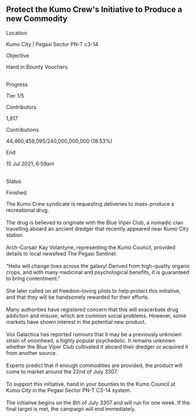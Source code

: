 ## Protect the Kumo Crew\'s Initiative to Produce a new Commodity

Location

Kumo City \| Pegasi Sector PN-T c3-14

Objective

Hand in Bounty Vouchers​

\
Progress

Tier 1/5

Contributors

1,817

Contributions

44,460,459,095/240,000,000,000 (18.53%)

End

15 Jul 2021, 6:59am

\
Status

Finished

The Kumo Crew syndicate is requesting deliveries to mass-produce a
recreational drug.\
\
The drug is believed to originate with the Blue Viper Club, a nomadic
clan travelling aboard an ancient dredger that recently appeared near
Kumo City station.\
\
Arch-Corsair Kay Volantyne, representing the Kumo Council, provided
details to local newsfeed The Pegasi Sentinel:\
\
\"Helix will change lives across the galaxy! Derived from high-quality
organic crops, and with many medicinal and psychological benefits, it is
guaranteed to bring contentment.\"\
\
She later called on all freedom-loving pilots to help protect this
initiative, and that they will be handsomely rewarded for their
efforts.\
\
Many authorities have registered concern that this will exacerbate drug
addiction and misuse, which are common social problems. However, some
markets have shown interest in the potential new product.\
\
Vox Galactica has reported rumours that it may be a previously unknown
strain of onionhead, a highly popular psychedelic. It remains unknown
whether the Blue Viper Club cultivated it aboard their dredger or
acquired it from another source.\
\
Experts predict that if enough commodities are provided, the product
will come to market around the 22nd of July 3307.\
\
To support this initiative, hand in your bounties to the Kumo Council at
Kumo City in the Pegasi Sector PN-T C3-14 system.\
\
The initiative begins on the 8th of July 3307 and will run for one week.
If the final target is met, the campaign will end immediately.
